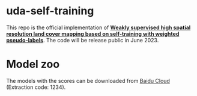 # uda-self-training
This repo is the official implementation of **<a href="https://www.sciencedirect.com/science/article/pii/S1569843222001297">Weakly supervised high spatial resolution land cover mapping based on self-training with weighted pseudo-labels</a>**. The code will be release public in June 2023.

# Model zoo
The models with the scores can be downloaded from [Baidu Cloud](https://pan.baidu.com/s/1eT1Y6DFE4lqgAbrmY4bmVw) (Extraction code: 1234).
